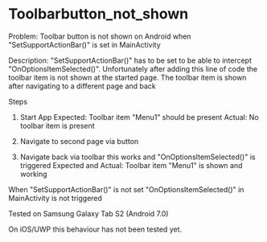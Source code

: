 # Toolbarbutton_not_shown

Problem:
Toolbar button is not shown on Android when "SetSupportActionBar()" is set in MainActivity

Description:
"SetSupportActionBar()" has to be set to be able to intercept "OnOptionsItemSelected()". 
Unfortunately after adding this line of code the toolbar item is not shown at the started page. The toolbar item is shown after navigating to a different page and back

Steps
1. Start App
Expected: Toolbar item "Menu1" should be present
Actual: No toolbar item is present

2. Navigate to second page via button

3. Navigate back via toolbar this works and "OnOptionsItemSelected()" is triggered
Expected and Actual: Toolbar item "Menu1" is shown and working

When "SetSupportActionBar()" is not set "OnOptionsItemSelected()" in MainActivity is not triggered

Tested on Samsung Galaxy Tab S2 (Android 7.0)

On iOS/UWP this behaviour has not been tested yet.
